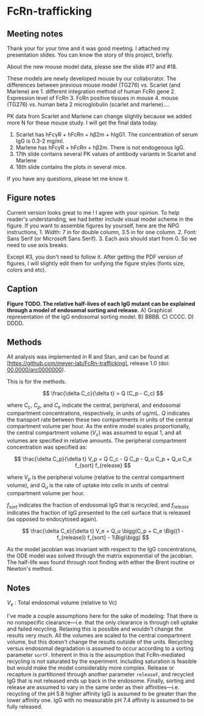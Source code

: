 # FcRn-trafficking


## Meeting notes

Thank your for your time and it was good meeting. I attached my presentation slides. You can know the story of this project, briefly. 

About the new mouse model data, please see the slide #17 and #18. 

These models are newly developed mouse by our collaborator. The differences between previous mouse model (TG276) vs. Scarlet (and Marlene) are 1. different integration method of human FcRn gene 2. Expression level of FcRn 3. FcRn positive tissues in mouse 4. mouse (TG276) vs. human beta 2 microglobulin (scarlet and marlene)....

PK data from Scarlet and Marlene can change slightly because we added more N for these mouse study. I will get the final data today. 

1. Scarlet has hFcγR + hFcRn + hβ2m + hIgG1. The concentration of serum IgG is 0.3-2 mg/ml. 
2. Marlene has hFcγR + hFcRn + hβ2m. There is not endogenous IgG. 
3. 17th slide contains several PK values of antibody variants in Scarlet and Marlene
4. 18th slide contains the plots in several mice.

If you have any questions, please let me know it.

## Figure notes

Current version looks great to me ! 
I agree with your opinion. To help reader's understanding, we had better include visual model scheme in the figure. If you want to assemble figures by yourself, here are the NPG instructions, 1. Width: 7 in for double column, 3.5 in for one column. 2. Font: Sans Serif (or Microsoft Sans Serif). 3. Each axis should start from 0. So we need to use axis breaks. 

Except #3, you don't need to follow it. After getting the PDF version of figures, I will slightly edit them for unifying the figure styles (fonts size, colors and etc). 






## Caption

**Figure TODO. The relative half-lives of each IgG mutant can be explained through a model of endosomal sorting and release.** A) Graphical representation of the IgG endosomal sorting model. B) BBBB. C) CCCC. D) DDDD.

## Methods

All analysis was implemented in R and Stan, and can be found at [https://github.com/meyer-lab/FcRn-trafficking], release 1.0 (doi: [00.0000/arc0000000](https://doi.org/doi-url)).




This is for the methods.



$$ \frac{\delta C_c}{\delta t} = Q (C_p - C_c) $$

where $C_c$, $C_p$, and $C_e$ indicate the central, peripheral, and endosomal compartment concentrations, respectively, in units of ug/mL. $Q$ indicates the transport rate between these two compartments in units of the central compartment volume per hour. As the entire model scales proportionally, the central compartment volume ($V_c$) was assumed to equal 1, and all volumes are specified in relative amounts. The peripheral compartment concentration was specified as:

$$ \frac{\delta C_p}{\delta t} V_p = Q C_c - Q C_p - Q_u C_p + Q_u C_e f_{sort} f_{release} $$

where $V_p$ is the peripheral volume (relative to the central compartment volume), and $Q_u$ is the rate of uptake into cells in units of central compartment volume per hour.


$f_{sort}$ indicates the fraction of endosomal IgG that is recycled, and $f_{release}$ indicates the fraction of IgG presented to the cell surface that is released (as opposed to endocytosed again).



$$ \frac{\delta C_e}{\delta t} V_e = Q_u \bigg(C_p + C_e \Big((1 - f_{release}) f_{sort} - 1\Big)\bigg) $$







As the model jacobian was invariant with respect to the IgG concentrations, the ODE model was solved through the matrix exponential of the jacobian. The half-life was found through root finding with either the Brent routine or Newton's method.



## Notes

$V_e$
: Total endosomal volume (relative to Vc)


I've made a couple assumptions here for the sake of modeling: That there is no nonspecific clearance—i.e. that the only clearance is through cell uptake and failed recycling. Relaxing this is possible and wouldn't change the results very much. All the volumes are scaled to the central compartment volume, but this doesn't change the results outside of the units. Recycling versus endosomal degradation is assumed to occur according to a sorting parameter `sortF`. Inherent in this is the assumption that FcRn-mediated recycling is not saturated by the experiment. Including saturation is feasible but would make the model considerably more complex. Release or recapture is partitioned through another parameter `releaseF`, and recycled IgG that is not released ends up back in the endosome. Finally, sorting and release are assumed to vary in the same order as their affinities—i.e. recycling of the pH 5.8 higher affinity IgG is assumed to be greater than the lower affinity one. IgG with no measurable pH 7.4 affinity is assumed to be fully released.